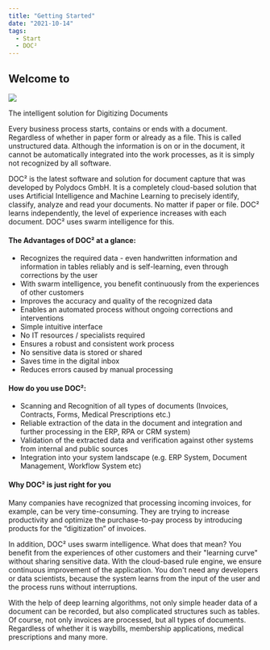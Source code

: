 ```yaml
---
title: "Getting Started"
date: "2021-10-14"
tags:
  - Start
  - DOC²
---
```


## Welcome to

![](/_images/doc2/doc2-1024x415.png)

The intelligent solution for Digitizing Documents

Every business process starts, contains or ends with a document. Regardless of whether in paper form or already as a file. This is called unstructured data. Although the information is on or in the document, it cannot be automatically integrated into the work processes, as it is simply not recognized by all software.

DOC² is the latest software and solution for document capture that was developed by Polydocs GmbH. It is a completely cloud-based solution that uses Artificial Intelligence and Machine Learning to precisely identify, classify, analyze and read your documents. No matter if paper or file. DOC² learns independently, the level of experience increases with each document. DOC² uses swarm intelligence for this.

#### **The Advantages of DOC² at a glance:**

- Recognizes the required data - even handwritten information and information in tables reliably and is self-learning, even through corrections by the user
- With swarm intelligence, you benefit continuously from the experiences of other customers
- Improves the accuracy and quality of the recognized data
- Enables an automated process without ongoing corrections and interventions
- Simple intuitive interface
- No IT resources / specialists required
- Ensures a robust and consistent work process
- No sensitive data is stored or shared
- Saves time in the digital inbox
- Reduces errors caused by manual processing

#### **How do you use DOC²:**

- Scanning and Recognition of all types of documents (Invoices, Contracts, Forms, Medical Prescriptions etc.)
- Reliable extraction of the data in the document and integration and further processing in the ERP, RPA or CRM system)
- Validation of the extracted data and verification against other systems from internal and public sources
- Integration into your system landscape (e.g. ERP System, Document Management, Workflow System etc)

#### Why DOC² is just right for you

Many companies have recognized that processing incoming invoices, for example, can be very time-consuming. They are trying to increase productivity and optimize the purchase-to-pay process by introducing products for the “digitization” of invoices.

In addition, DOC² uses swarm intelligence. What does that mean? You benefit from the experiences of other customers and their "learning curve" without sharing sensitive data. With the cloud-based rule engine, we ensure continuous improvement of the application. You don't need any developers or data scientists, because the system learns from the input of the user and the process runs without interruptions.

With the help of deep learning algorithms, not only simple header data of a document can be recorded, but also complicated structures such as tables. Of course, not only invoices are processed, but all types of documents. Regardless of whether it is waybills, membership applications, medical prescriptions and many more.
